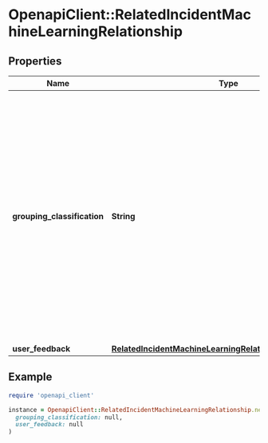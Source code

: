 # OpenapiClient::RelatedIncidentMachineLearningRelationship

## Properties

| Name | Type | Description | Notes |
| ---- | ---- | ----------- | ----- |
| **grouping_classification** | **String** | The classification for why this Related Incident was grouped into this group. Values can be one of: [similar_contents, prior_feedback], where: similar_contents - The Related Incident was due to similar contents of the Incidents. prior_feedback - The Related Incident was determined to be related, based on User feedback or Incident merge/unmerge actions.  | [optional] |
| **user_feedback** | [**RelatedIncidentMachineLearningRelationshipUserFeedback**](RelatedIncidentMachineLearningRelationshipUserFeedback.md) |  | [optional] |

## Example

```ruby
require 'openapi_client'

instance = OpenapiClient::RelatedIncidentMachineLearningRelationship.new(
  grouping_classification: null,
  user_feedback: null
)
```

